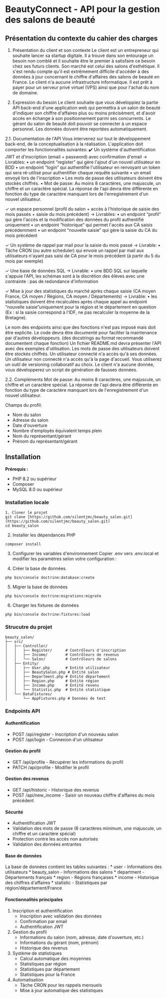 # BeautyConnect - API pour la gestion des salons de beauté

## Présentation du contexte du cahier des charges

1. Présentation du client et son contexte
Le client est un entrepreneur qui souhaite lancer sa startup digitale.
Il a trouvé dans son entourage un besoin non comblé et il souhaite être le premier à satisfaire ce besoin chez ses futurs clients.
Son marché est celui des salons d'esthétique. Il s'est rendu compte qu'il est extrêmement difficile d'accéder à des données à jour concernant le chiffre d'affaires des salons de beauté en France.
Le client n'a aucune infrastructure informatique. Il est prêt à payer pour un serveur privé virtuel (VPS) ainsi que pour l'achat du nom de domaine.

2. Expression du besoin
Le client souhaite que vous développiez la partie API back-end d'une application web qui permettra à un salon de beauté d'indiquer son chiffre d'affaires plus ou moins précisément, et d'avoir accès en échange à son positionnement parmi ses concurrents.
Le gérant du salon de beauté doit pouvoir se connecter à un espace personnel.
Les données doivent être reportées automatiquement.

2.1. Documentation de l'API
Vous intervenez sur tout le développement back-end, de la conceptualisation à la réalisation.
L'application doit comporter les fonctionnalités suivantes:
:heavy_check_mark: Un système d'authentification JWT et d'inscription (email + password) avec confirmation d'email 
→ Livrables:
    • un endpoint “register” qui gère l'ajout d'un nouvel utilisateur en BDD
    • un endpoint “login” qui authentifie l'utilisateur en renvoyant un token qui sera ré-utilisé pour authentifier chaque requête suivante
    • un email envoyé lors de l'inscription
    • Les mots de passe des utilisateurs doivent être stockés chiffrés.
    • Mot de passe: Au moins 8 caractères, une majuscule, un chiffre et un caractère spécial. La réponse de l'api devra être différente en fonction du type de caractère manquant lors de l'enregistrement d'un nouvel utilisateur.

✓ un espace personnel (profil du salon + accès à l'historique de saisie des mois passés + saisie du mois précédent)
→ Livrables:
    • un endpoint “profil” qui gère l'accès et la modification des données du profil authentifié uniquement
    • un endpoint “historique” qui permet l'accès aux CA saisis précédemment
    • un endpoint “nouvelle saisie” qui gère la saisie du CA du mois précédent

✓ Un système de rappel par mail pour la saisie du mois passé
→ Livrable: 
    • Tâche CRON (ou autre scheduler) qui envoie un rappel par mail aux utilisateurs n'ayant pas saisi de CA pour le mois précédent (à partir du 5 du mois par exemple)

✓ Une base de données SQL
→ Livrable: 
    • une BDD SQL sur laquelle s'appuie l'API, les schémas sont à la discrétion des élèves avec une contrainte : pas de redondance d'information

✓ Mise à jour des statistiques du marché après chaque saisie (CA moyen France, CA moyen / Régions, CA moyen / Départements)
→ Livrable: 
    • les statistiques doivent être recalculées après chaque appel au endpoint “nouvelle saisie”uniquement pour la région et le département en question (Ex : si la saisie correspond à l'IDF, ne pas recalculer la moyenne de la Bretagne).

Le nom des endpoints ainsi que des fonctions n'est pas imposé mais doit être explicite.
Le code devra être documenté pour faciliter la maintenance par d'autres développeurs. (des docstrings au format recommandé documentent chaque fonction)
Un fichier README.md devra présenter l'API avec des exemples d'utilisation.
Les mots de passe des utilisateurs doivent être stockés chiffrés.
Un utilisateur connecté n'a accès qu'à ses données.
Un utilisateur non connecté n'a accès qu'à la page d'accueil.
Vous utiliserez un outil de versioning collaboratif au choix.
Le client n'a aucune donnée, vous développerez un script de génération de fausses données.

2.2. Compléments
Mot de passe: Au moins 8 caractères, une majuscule, un chiffre et un caractère spécial. La réponse de l'api devra être différente en fonction du type de caractère manquant lors de l'enregistrement d'un nouvel utilisateur.

Champs du profil:
- Nom du salon
- Adresse du salon
- Date d'ouverture
- Nombre d'employés équivalent temps plein
- Nom du représentant/gérant
- Prénom du représentant/gérant

## Installation
**Prérequis :**
- PHP 8.2 ou supérieur
- Composer
- MySQL 8.0 ou supérieur

### Installation locale
```
1. Cloner le projet
git clone [https://github.com/silentjmc/beauty_salon.git](https://github.com/silentjmc/beauty_salon.git)
cd beauty_salon
```

2. Installer les dépendances PHP
```
composer install
```

3. Configurer les variables d'environnement 
Copier .env vers .env.local et modifier les paramètres selon votre configuration :

4. Créer la base de données
```
php bin/console doctrine:database:create
```

5. Migrer la base de données
```
php bin/console doctrine:migrations:migrate
```

6. Charger les fixtures de données
```
php bin/console doctrine:fixtures:load
```

### Strucutre du projet
```
beauty_salon/
├── src/
│   ├── Controller/
│   │   ├── Register/      # Contrôleurs d'inscription
│   │   ├── Income/        # Contrôleurs de revenus
│   │   └── Salon/         # Contrôleurs de salons
│   ├── Entity/
│   │   ├── User.php       # Entité utilisateur
│   │   ├── BeautySalon.php # Entité salon
│   │   ├── Department.php # Entité département
│   │   ├── Region.php     # Entité région
│   │   ├── Income.php     # Entité revenu
│   │   └── Statistic.php  # Entité statistique
│   └── DataFixtures/
│       └── AppFixtures.php # Données de test
```

### Endpoints API

#### Authentification
* POST /api/register - Inscription d'un nouveau salon
* POST /api/login - Connexion d'un utilisateur

#### Gestion du profil
* GET /api/profile - Récupérer les informations du profil
* PATCH /api/profile - Modifier le profil

#### Gestion des revenus
* GET /api/historic - Historique des revenus
* POST /api/new_income - Saisir un nouveau chiffre d'affaires du mois précédent

#### Sécurité
* Authentification JWT
* Validation des mots de passe (8 caractères minimum, une majuscule, un chiffre et un caractère spécial)
* Protection contre les accès non autorisés
* Validation des données entrantes

#### Base de données
La base de données contient les tables suivantes :
    * user - Informations des utilisateurs
    * beauty_salon - Informations des salons
    * department - Départements français
    * region - Régions françaises
    * income - Historique des chiffres d'affaires
    * statistic - Statistiques par région/département/France

#### Fonctionnalités principales
1. Inscription et authentification
    * Inscription avec validation des données
    * Confirmation par email
    * Authentification JWT
2. Gestion du profil
    * Informations du salon (nom, adresse, date d'ouverture, etc.)
    * Informations du gérant (nom, prénom)
    * Historique des revenus
3. Système de statistiques
    * Calcul automatique des moyennes
    * Statistiques par région
    * Statistiques par département
    * Statistiques pour la France
4. Automatisation
    * Tâche CRON pour les rappels mensuels
    * Mise à jour automatique des statistiques

